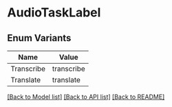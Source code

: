 # AudioTaskLabel

## Enum Variants

| Name | Value |
|---- | -----|
| Transcribe | transcribe |
| Translate | translate |


[[Back to Model list]](../README.md#documentation-for-models) [[Back to API list]](../README.md#documentation-for-api-endpoints) [[Back to README]](../README.md)


